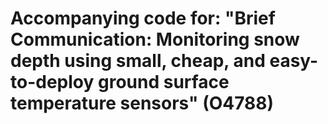# Accompanying code for: "Brief Communication: Monitoring snow depth using small, cheap, and easy-to-deploy ground surface temperature sensors" (O4788)
